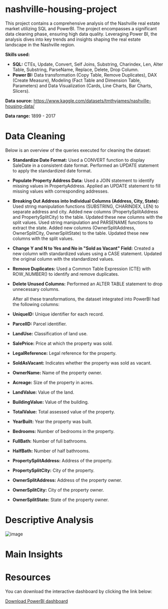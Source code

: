 # nashville-housing-project
This project contains a comprehensive analysis of the Nashville real estate market utilizing SQL and PowerBI. The project encompasses a significant data cleaning phase, ensuring high data quality. Leveraging Power BI, the analysis dives into key trends and insights shaping the real estate landscape in the Nashville region.

**Skills used:** 
- **SQL:** CTEs, Update, Convert, Self Joins, Substring, Charindex, Len, Alter Table, Substring, ParseName, Replace, Delete, Drop Column.
- **Power BI:** Data transformation (Copy Table, Remove Duplicates), DAX (Create Measure), Modeling (Fact Table and Dimension Table, Parameters) and Data Visualization (Cards, Line Charts, Bar Charts, Slicers).

**Data source:** https://www.kaggle.com/datasets/tmthyjames/nashville-housing-data/

**Data range:** 1899 - 2017

# Data Cleaning

Below is an overview of the queries executed for cleaning the dataset:

- **Standardize Date Format:** Used a CONVERT function to display SaleDate in a consistent date format. Performed an UPDATE statement to apply the standardized date format.
- **Populate Property Address Data:** Used a JOIN statement to identify missing values in PropertyAddress. Applied an UPDATE statement to fill missing values with corresponding addresses. 
- **Breaking Out Address into Individual Columns (Address, City, State):** Used string manipulation functions (SUBSTRING, CHARINDEX, LEN) to separate address and city. Added new columns (PropertySplitAddress and PropertySplitCity) to the table. Updated these new columns with the split values. Used string manipulation and PARSENAME functions to extract the state. Added new columns (OwnerSplitAddress, OwnerSplitCity, OwnerSplitState) to the table. Updated these new columns with the split values.
- **Change Y and N to Yes and No in "Sold as Vacant" Field:** Created a new column with standardized values using a CASE statement. Updated the original column with the standardized values.
- **Remove Duplicates:** Used a Common Table Expression (CTE) with ROW_NUMBER() to identify and remove duplicates.
- **Delete Unused Columns:** Performed an ALTER TABLE statement to drop unnecessary columns.

  After all these transformations, the dataset integrated into PowerBI had the following columns:

- **UniqueID:** Unique identifier for each record.
- **ParcelID:** Parcel identifier.
- **LandUse:** Classification of land use.
- **SalePrice:** Price at which the property was sold.
- **LegalReference:** Legal reference for the property.
- **SoldAsVacant:** Indicates whether the property was sold as vacant.
- **OwnerName:** Name of the property owner.
- **Acreage:** Size of the property in acres.
- **LandValue:** Value of the land.
- **BuildingValue:** Value of the building.
- **TotalValue:** Total assessed value of the property.
- **YearBuilt:** Year the property was built.
- **Bedrooms:** Number of bedrooms in the property.
- **FullBath:** Number of full bathrooms.
- **HalfBath:** Number of half bathrooms.
- **PropertySplitAddress:** Address of the property.
- **PropertySplitCity:** City of the property.
- **OwnerSplitAddress:** Address of the property owner.
- **OwnerSplitCity:** City of the property owner.
- **OwnerSplitState:** State of the property owner.

# Descriptive Analysis

![image](https://github.com/matiascherer/nashville-housing-project/assets/63814565/0e3c8b1a-b9dd-4ed1-b886-cf260e549d3a)


# Main Insights


# Resources

You can download the interactive dashboard by clicking the link below:

[Download PowerBI dashboard](https://github.com/matiascherer/nashville-housing-project/blob/main/NashVilleHousing.pbix)
